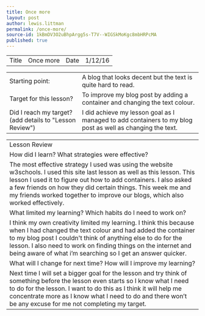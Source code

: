 ```yaml
---
title: Once more
layout: post
author: lewis.littman
permalink: /once-more/
source-id: 1kBmDV3O2uBhpArgg5s-T7V--WIGSkMoKgc8mbHRPcMA
published: true
---
```

<table>
  <tr>
    <td>Title</td>
    <td>Once more</td>
    <td>Date</td>
    <td>1/12/16</td>
  </tr>
</table>


<table>
  <tr>
    <td>Starting point:</td>
    <td>A blog that looks decent but the text is quite hard to read.</td>
  </tr>
  <tr>
    <td>Target for this lesson?</td>
    <td>To improve my blog post by adding a container and changing the text colour.</td>
  </tr>
  <tr>
    <td>Did I reach my target? 
(add details to "Lesson Review")</td>
    <td>I did achieve my lesson goal as I managed to add containers to my blog post as well as changing the text.</td>
  </tr>
</table>


<table>
  <tr>
    <td>Lesson Review</td>
  </tr>
  <tr>
    <td>How did I learn? What strategies were effective? </td>
  </tr>
  <tr>
    <td>The most effective strategy I used was using the website w3schools. I used this site last lesson as well as this lesson. This lesson I used it to figure out how to add containers. I also asked a few friends on how they did certain things. This week me and my friends worked together to improve our blogs, which also worked effectively.
</td>
  </tr>
  <tr>
    <td>What limited my learning? Which habits do I need to work on? </td>
  </tr>
  <tr>
    <td>I think my own creativity limited my learning. I think this because when I had changed the text colour and had added the container to my blog post I couldn't think of anything else to do for the lesson. I also need to work on finding things on the internet and being aware of what i’m searching so I get an answer quicker.</td>
  </tr>
  <tr>
    <td>What will I change for next time? How will I improve my learning?</td>
  </tr>
  <tr>
    <td>Next time I will set a bigger goal for the lesson and try think of something before the lesson even starts so I know what I need to do for the lesson. I want to do this as I think it will help me concentrate more as I know what I need to do and there won’t be any excuse for me not completing my target.</td>
  </tr>
</table>


